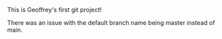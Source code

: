 This is Geoffrey's first git project!

There was an issue with the default branch name being master instead of main.